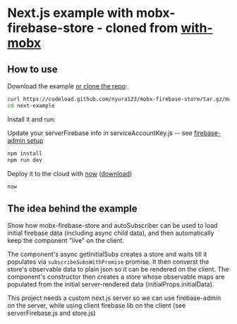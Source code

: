 
# Next.js example with mobx-firebase-store - cloned from [with-mobx](https://github.com/zeit/next.js/tree/master/examples/with-mobx)

## How to use

Download the example [or clone the repo](https://github.com/nyura123/mobx-firebase-store):

```bash
curl https://codeload.github.com/nyura123/mobx-firebase-store/tar.gz/master | tar -xz --strip=2 mobx-firebase-store-master/examples/next-example
cd next-example
```

Install it and run:

Update your serverFirebase info in serviceAccountKey.js -- see [firebase-admin setup](https://firebase.google.com/docs/admin/setup)

```bash
npm install
npm run dev
```

Deploy it to the cloud with [now](https://zeit.co/now) ([download](https://zeit.co/download))

```bash
now
```

## The idea behind the example

Show how mobx-firebase-store and autoSubscriber can be used to load initial firebase data (including async child data),
and then automatically keep the component "live" on the client.

The component's async getInitialSubs creates a store and waits till it populates via `subscribeSubsWithPromise` promise.
It then converst the store's observable data to plain json so it can be rendered on the client.
The component's constructor then creates a store whose observable maps are populated from the initial server-rendered data (initialProps.initialData).

This project needs a custom next.js server so we can use firebase-admin on the server, while using client firebase lib on the client (see serverFirebase.js and store.js)


